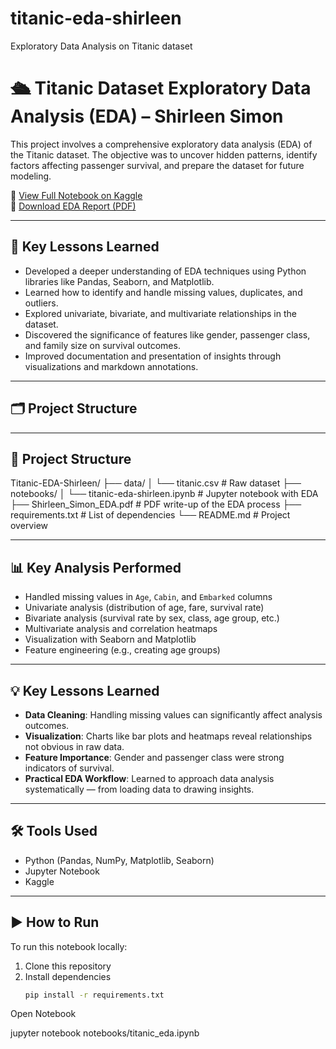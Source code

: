 # titanic-eda-shirleen
Exploratory Data Analysis on Titanic dataset
# 🛳️ Titanic Dataset Exploratory Data Analysis (EDA) – Shirleen Simon

This project involves a comprehensive exploratory data analysis (EDA) of the Titanic dataset. The objective was to uncover hidden patterns, identify factors affecting passenger survival, and prepare the dataset for future modeling.

🔗 [View Full Notebook on Kaggle](https://www.kaggle.com/code/shirleensimon/titanic-dataset-eda-project-shirleen)  
📄 [Download EDA Report (PDF)](./Shirleen_Simon_EDA.pdf)

---

## 📌 Key Lessons Learned

- Developed a deeper understanding of EDA techniques using Python libraries like Pandas, Seaborn, and Matplotlib.
- Learned how to identify and handle missing values, duplicates, and outliers.
- Explored univariate, bivariate, and multivariate relationships in the dataset.
- Discovered the significance of features like gender, passenger class, and family size on survival outcomes.
- Improved documentation and presentation of insights through visualizations and markdown annotations.

---

## 🗂️ Project Structure



---

## 📁 Project Structure

Titanic-EDA-Shirleen/
├── data/
│ └── titanic.csv # Raw dataset
├── notebooks/
│ └── titanic-eda-shirleen.ipynb # Jupyter notebook with EDA
├── Shirleen_Simon_EDA.pdf # PDF write-up of the EDA process
├── requirements.txt # List of dependencies
└── README.md # Project overview 

---

## 📊 Key Analysis Performed

- Handled missing values in `Age`, `Cabin`, and `Embarked` columns  
- Univariate analysis (distribution of age, fare, survival rate)  
- Bivariate analysis (survival rate by sex, class, age group, etc.)  
- Multivariate analysis and correlation heatmaps  
- Visualization with Seaborn and Matplotlib  
- Feature engineering (e.g., creating age groups)

---

## 💡 Key Lessons Learned

- **Data Cleaning**: Handling missing values can significantly affect analysis outcomes.
- **Visualization**: Charts like bar plots and heatmaps reveal relationships not obvious in raw data.
- **Feature Importance**: Gender and passenger class were strong indicators of survival.
- **Practical EDA Workflow**: Learned to approach data analysis systematically — from loading data to drawing insights.

---

## 🛠️ Tools Used

- Python (Pandas, NumPy, Matplotlib, Seaborn)
- Jupyter Notebook
- Kaggle

---

## ▶️ How to Run

To run this notebook locally:

1. Clone this repository
2. Install dependencies  
   ```bash
   pip install -r requirements.txt

Open Notebook

jupyter notebook notebooks/titanic_eda.ipynb
